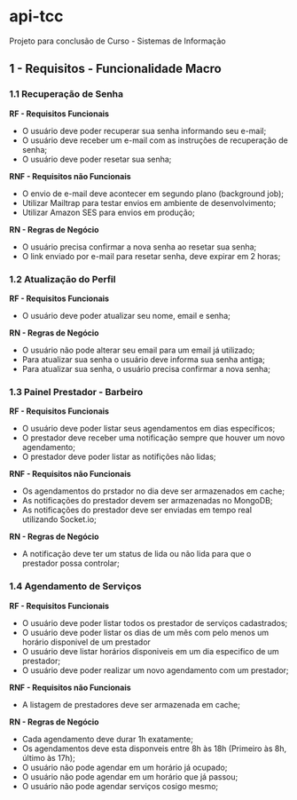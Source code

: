 # api-tcc
Projeto para conclusão de Curso - Sistemas de Informação


## 1 - Requisitos - Funcionalidade Macro

### 1.1 Recuperação de Senha

**RF - Requisitos Funcionais**

- O usuário deve poder recuperar sua senha informando seu e-mail;
- O usuário deve receber um e-mail com as instruções de recuperação de senha;
- O usuário deve poder resetar sua senha;

**RNF - Requisitos não Funcionais**

- O envio de e-mail deve acontecer em segundo plano (background job);
- Utilizar Mailtrap  para testar envios em ambiente de desenvolvimento;
- Utilizar Amazon SES para envios em produção;

**RN - Regras de Negócio**

- O usuário precisa confirmar a nova senha ao resetar sua senha;
- O link enviado por e-mail para resetar senha, deve expirar em 2 horas;

### 1.2 Atualização do Perfil

**RF - Requisitos Funcionais**

- O usuário deve poder atualizar seu nome, email e senha;


**RN - Regras de Negócio**

- O usuário não pode alterar seu email para um email já utilizado;
- Para atualizar sua senha o usuário deve informa sua senha antiga;
- Para atualizar sua senha, o usuário precisa confirmar a nova senha;

### 1.3 Painel Prestador - Barbeiro

**RF - Requisitos Funcionais**

- O usuário deve poder listar seus agendamentos em dias específicos;
- O prestador deve receber uma notificação sempre que houver um novo agendamento;
- O prestador deve poder listar as notifições não lidas;


**RNF - Requisitos não Funcionais**

- Os agendamentos do prstador no dia deve ser armazenados em cache;
- As notificações do prestador devem ser armazenadas no MongoDB;
- As notificações do prestador deve ser enviadas em tempo real utilizando Socket.io;

**RN - Regras de Negócio**

- A notificação deve ter um status de lida ou não lida para que o prestador possa controlar;

### 1.4 Agendamento de Serviços

**RF - Requisitos Funcionais**

- O usuário deve poder listar todos os prestador de serviços cadastrados;
- O usuário deve poder listar os dias de um mês com pelo menos um horário disponivel de um prestador
- O usuário deve listar horários disponiveis em um dia especifico de um prestador;
- O usuário deve poder realizar um novo agendamento com um prestador;

**RNF - Requisitos não Funcionais**

- A listagem de prestadores deve ser armazenada em cache;

**RN - Regras de Negócio**

- Cada agendamento deve durar 1h exatamente;
- Os agendamentos deve esta disponveis entre 8h às 18h (Primeiro às 8h, último às 17h);
- O usuário não pode agendar em um horário já ocupado;
- O usuário não pode agendar em um horário que já passou;
- O usuário não pode agendar serviços cosigo mesmo;
